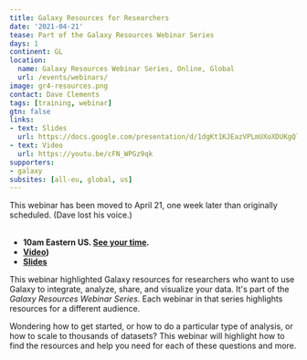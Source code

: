 ```yaml
---
title: Galaxy Resources for Researchers
date: '2021-04-21'
tease: Part of the Galaxy Resources Webinar Series
days: 1
continent: GL
location:
  name: Galaxy Resources Webinar Series, Online, Global
  url: /events/webinars/
image: gr4-resources.png
contact: Dave Clements
tags: [training, webinar]
gtn: false
links:
- text: Slides
  url: https://docs.google.com/presentation/d/1dgKt1KJEazVPLmUXoXDUKgQl4hu1-Mute_AhSt183lQ/edit?usp=sharing
- text: Video
  url: https://youtu.be/cFN_WPGz9qk
supporters:
- galaxy
subsites: [all-eu, global, us]
---
```


<div class="lead bg-warning">
This webinar has been moved to April 21, one week later than originally scheduled.  (Dave lost his voice.)  
</div><br />

* **10am Eastern US. [See your time](https://www.timeanddate.com/worldclock/fixedtime.html?msg=Galaxy+Resources+for+Researchers+Webinar&iso=20210421T10&p1=419&ah=1).**
* **[Video](https://youtu.be/cFN_WPGz9qk))**
* **[Slides](https://docs.google.com/presentation/d/1dgKt1KJEazVPLmUXoXDUKgQl4hu1-Mute_AhSt183lQ/edit?usp=sharing)**

This webinar highlighted Galaxy resources for researchers who want to use Galaxy to integrate, analyze, share, and visualize your data.  It's part of the *Galaxy Resources Webinar Series*.  Each webinar in that series highlights resources for a different audience.

Wondering how to get started, or how to do a particular type of analysis, or how to scale to thousands of datasets?  This webinar will highlight how to find the resources and help you need for each of these questions and more.

